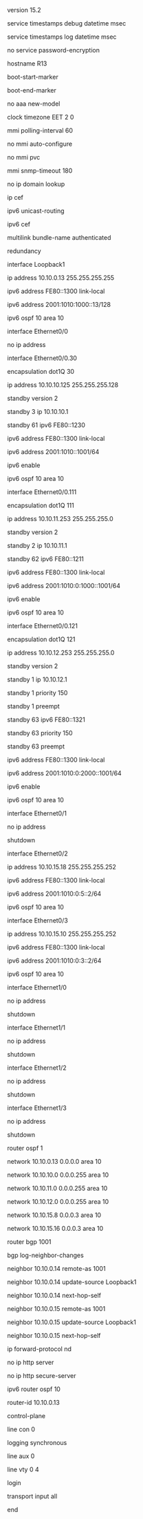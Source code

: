 version 15.2

service timestamps debug datetime msec

service timestamps log datetime msec

no service password-encryption

hostname R13

boot-start-marker

boot-end-marker

no aaa new-model

clock timezone EET 2 0

mmi polling-interval 60

no mmi auto-configure

no mmi pvc

mmi snmp-timeout 180

no ip domain lookup

ip cef

ipv6 unicast-routing

ipv6 cef

multilink bundle-name authenticated

redundancy

interface Loopback1

 ip address 10.10.0.13 255.255.255.255

 ipv6 address FE80::1300 link-local

 ipv6 address 2001:1010:1000::13/128

 ipv6 ospf 10 area 10

interface Ethernet0/0

 no ip address

interface Ethernet0/0.30

 encapsulation dot1Q 30

 ip address 10.10.10.125 255.255.255.128

 standby version 2

 standby 3 ip 10.10.10.1

 standby 61 ipv6 FE80::1230

 ipv6 address FE80::1300 link-local

 ipv6 address 2001:1010::1001/64

 ipv6 enable

 ipv6 ospf 10 area 10

interface Ethernet0/0.111

 encapsulation dot1Q 111

 ip address 10.10.11.253 255.255.255.0

 standby version 2

 standby 2 ip 10.10.11.1

 standby 62 ipv6 FE80::1211

 ipv6 address FE80::1300 link-local

 ipv6 address 2001:1010:0:1000::1001/64

 ipv6 enable

 ipv6 ospf 10 area 10

interface Ethernet0/0.121

 encapsulation dot1Q 121

 ip address 10.10.12.253 255.255.255.0

 standby version 2

 standby 1 ip 10.10.12.1

 standby 1 priority 150

 standby 1 preempt

 standby 63 ipv6 FE80::1321

 standby 63 priority 150

 standby 63 preempt

 ipv6 address FE80::1300 link-local

 ipv6 address 2001:1010:0:2000::1001/64

 ipv6 enable

 ipv6 ospf 10 area 10

interface Ethernet0/1

 no ip address

 shutdown

interface Ethernet0/2

 ip address 10.10.15.18 255.255.255.252

 ipv6 address FE80::1300 link-local

 ipv6 address 2001:1010:0:5::2/64

 ipv6 ospf 10 area 10

interface Ethernet0/3

 ip address 10.10.15.10 255.255.255.252

 ipv6 address FE80::1300 link-local

 ipv6 address 2001:1010:0:3::2/64

 ipv6 ospf 10 area 10

interface Ethernet1/0

 no ip address

 shutdown

interface Ethernet1/1

 no ip address

 shutdown

interface Ethernet1/2

 no ip address

 shutdown

interface Ethernet1/3

 no ip address

 shutdown

router ospf 1

 network 10.10.0.13 0.0.0.0 area 10

 network 10.10.10.0 0.0.0.255 area 10

 network 10.10.11.0 0.0.0.255 area 10

 network 10.10.12.0 0.0.0.255 area 10

 network 10.10.15.8 0.0.0.3 area 10

 network 10.10.15.16 0.0.0.3 area 10

router bgp 1001

 bgp log-neighbor-changes

 neighbor 10.10.0.14 remote-as 1001

 neighbor 10.10.0.14 update-source Loopback1

 neighbor 10.10.0.14 next-hop-self

 neighbor 10.10.0.15 remote-as 1001

 neighbor 10.10.0.15 update-source Loopback1

 neighbor 10.10.0.15 next-hop-self

ip forward-protocol nd

no ip http server

no ip http secure-server

ipv6 router ospf 10

 router-id 10.10.0.13

control-plane

line con 0

 logging synchronous

line aux 0

line vty 0 4

 login

 transport input all

end
